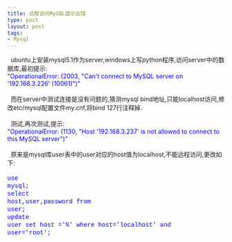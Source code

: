 ```yaml
--- 
title: 远程访问MySQL提示出错
type: post
layout: post
tags: 
- Mysql
---
```

  ubuntu上安装mysql5.1作为server,windows上写python程序,访问server中的数据库,最初提示:<br /><span style="color: blue;">"OperationalError: (2003, "Can't connect to MySQL server on '192.168.3.226' (10061)")"</span><br /><br />  而在server中测试连接是没有问题的,猜测mysql bind地址,只能localhost访问,修改etc/mysql配置文件my.cnf,将bind 127行注释掉.<br /><br />  测试,再次测试,提示:<br /><span style="background-color: white;"><span style="color: blue;">"OperationalError: (1130, "Host '192.168.3.237' is not allowed to connect to this MySQL server")"</span></span><br /><br />  原来是mysql库user表中的user对应的host值为localhost,不能远程访问,更改如下:<br /><br /><span style="background-color: white; line-height: 18px; white-space: pre;"><span style="font-family: 'Courier New', monospace;"><span style="color: blue;">use mysql;</span></span></span><br /><span style="background-color: white; color: blue; font-family: 'Courier New', monospace; line-height: 18px; white-space: pre;">select host,user,password from user;</span><br /><span style="background-color: white; color: blue; font-family: 'Courier New', monospace; line-height: 18px; white-space: pre;">update user set host ='%' where host='localhost' and user='root';</span><br /><span style="font-family: 'Courier New', monospace;"><span style="line-height: 18px; white-space: pre;"><br /></span></span>
